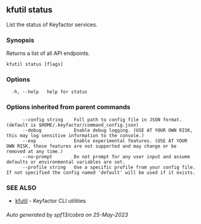 ## kfutil status

List the status of Keyfactor services.

### Synopsis

Returns a list of all API endpoints.

```
kfutil status [flags]
```

### Options

```
  -h, --help   help for status
```

### Options inherited from parent commands

```
      --config string    Full path to config file in JSON format. (default is $HOME/.keyfactor/command_config.json)
      --debug            Enable debug logging. (USE AT YOUR OWN RISK, this may log sensitive information to the console.)
      --exp              Enable experimental features. (USE AT YOUR OWN RISK, these features are not supported and may change or be removed at any time.)
      --no-prompt        Do not prompt for any user input and assume defaults or environmental variables are set.
      --profile string   Use a specific profile from your config file. If not specified the config named 'default' will be used if it exists.
```

### SEE ALSO

* [kfutil](kfutil.md)	 - Keyfactor CLI utilities

###### Auto generated by spf13/cobra on 25-May-2023
